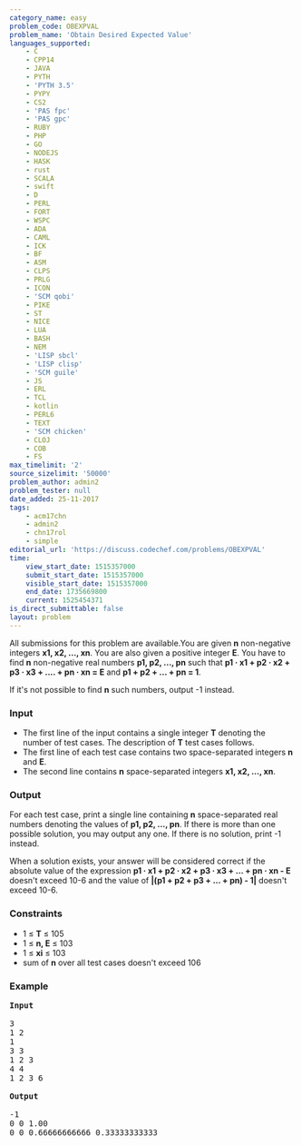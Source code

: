 ```yaml
---
category_name: easy
problem_code: OBEXPVAL
problem_name: 'Obtain Desired Expected Value'
languages_supported:
    - C
    - CPP14
    - JAVA
    - PYTH
    - 'PYTH 3.5'
    - PYPY
    - CS2
    - 'PAS fpc'
    - 'PAS gpc'
    - RUBY
    - PHP
    - GO
    - NODEJS
    - HASK
    - rust
    - SCALA
    - swift
    - D
    - PERL
    - FORT
    - WSPC
    - ADA
    - CAML
    - ICK
    - BF
    - ASM
    - CLPS
    - PRLG
    - ICON
    - 'SCM qobi'
    - PIKE
    - ST
    - NICE
    - LUA
    - BASH
    - NEM
    - 'LISP sbcl'
    - 'LISP clisp'
    - 'SCM guile'
    - JS
    - ERL
    - TCL
    - kotlin
    - PERL6
    - TEXT
    - 'SCM chicken'
    - CLOJ
    - COB
    - FS
max_timelimit: '2'
source_sizelimit: '50000'
problem_author: admin2
problem_tester: null
date_added: 25-11-2017
tags:
    - acm17chn
    - admin2
    - chn17rol
    - simple
editorial_url: 'https://discuss.codechef.com/problems/OBEXPVAL'
time:
    view_start_date: 1515357000
    submit_start_date: 1515357000
    visible_start_date: 1515357000
    end_date: 1735669800
    current: 1525454371
is_direct_submittable: false
layout: problem
---
```

All submissions for this problem are available.You are given **n** non-negative integers **x1, x2, ..., xn**. You are also given a positive integer **E**. You have to find **n** non-negative real numbers **p1, p2, ..., pn** such that **p1 · x1 + p2 · x2 + p3 · x3 + .... + pn · xn = E** and **p1 + p2 + ... + pn = 1**.

If it's not possible to find **n** such numbers, output -1 instead.

### Input

- The first line of the input contains a single integer **T** denoting the number of test cases. The description of **T** test cases follows.
- The first line of each test case contains two space-separated integers **n** and **E**.
- The second line contains **n** space-separated integers **x1, x2, ..., xn**.

### Output

For each test case, print a single line containing **n** space-separated real numbers denoting the values of **p1, p2, ..., pn**. If there is more than one possible solution, you may output any one. If there is no solution, print -1 instead.

When a solution exists, your answer will be considered correct if the absolute value of the expression **p1 · x1 + p2 · x2 + p3 · x3 + ... + pn · xn - E** doesn't exceed 10-6 and the value of **|(p1 + p2 + p3 + ... + pn) - 1|** doesn't exceed 10-6.

### Constraints

- 1 ≤ **T** ≤ 105
- 1 ≤ **n, E** ≤ 103
- 1 ≤ **xi** ≤ 103
- sum of **n** over all test cases doesn't exceed 106

### Example

<pre>
<b>Input</b>

3
1 2
1
3 3
1 2 3
4 4
1 2 3 6

<b>Output</b>

-1
0 0 1.00 
0 0 0.66666666666 0.33333333333
</pre>